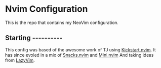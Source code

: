 # Nvim Configuration

This is the repo that contains my NeoVim configuration.

## Starting ----------

This config was based of the awesome work of TJ using [Kickstart.nvim](https://github.com/nvim-lua/kickstart.nvim). It has since evoled in a mix of [Snacks.nvim](https://github.com/folke/snacks.nvim) and [Mini.nvim](https://github.com/nvim-mini/mini.nvim)
And taking ideas from [LazyVim](https://www.lazyvim.org/).
